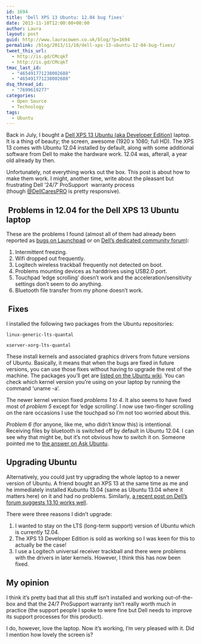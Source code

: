```yaml
---
id: 1694
title: 'Dell XPS 13 Ubuntu: 12.04 bug fixes'
date: 2013-11-10T12:00:00+00:00
author: Laura
layout: post
guid: http://www.lauracowen.co.uk/blog/?p=1694
permalink: /blog/2013/11/10/dell-xps-13-ubuntu-12-04-bug-fixes/
tweet_this_url:
  - http://is.gd/CMcqkT
  - http://is.gd/CMcqkT
tmac_last_id:
  - "465491771238002688"
  - "465491771238002688"
dsq_thread_id:
  - "7699619277"
categories:
  - Open Source
  - Technology
tags:
  - Ubuntu
---
```

Back in July, I bought a <a href="http://www.dell.com/learn/us/en/555/campaigns/xps-linux-laptop">Dell XPS 13 Ubuntu (aka Developer Edition)</a> laptop. It is a thing of beauty; the screen, awesome (1920 x 1080; full HD). The XPS 13 comes with Ubuntu 12.04 installed by default, along with some additional software from Dell to make the hardware work. 12.04 was, afterall, a year old already by then.

Unfortunately, not everything works out the box. This post is about how to make them work. I might, another time, write about the pleasant but frustrating Dell &#8217;24/7&#8242; ProSupport  warranty process (though [@DellCaresPRO](https://twitter.com/DellCaresPRO) is pretty responsive).

##  Problems in 12.04 for the Dell XPS 13 Ubuntu laptop

These are the problems I found (almost all of them had already been reported as [bugs on Launchpad](https://launchpad.net/dell-sputnik) or on [Dell&#8217;s dedicated community forum](http://en.community.dell.com/techcenter/os-applications/f/4613.aspx)):

  1. Intermittent freezing.
  2. Wifi dropped out frequently.
  3. Logitech wireless trackball frequently not detected on boot.
  4. Problems mounting devices as harddrives using USB2.0 port.
  5. Touchpad &#8216;edge scrolling&#8217; doesn&#8217;t work and the acceleration/sensitivity settings don&#8217;t seem to do anything.
  6. Bluetooth file transfer from my phone doesn&#8217;t work.

##  Fixes

I installed the following two packages from the Ubuntu repositories:

`linux-generic-lts-quantal`

`xserver-xorg-lts-quantal`

These install kernels and associated graphics drivers from future versions of Ubuntu. Basically, it means that when the bugs are fixed in future versions, you can use those fixes without having to upgrade the rest of the machine. The packages you&#8217;ll get are [listed on the Ubuntu wiki](http://packages.ubuntu.com/quantal-updates/kernel/). You can check which kernel version you&#8217;re using on your laptop by running the command &#8216;uname -a&#8217;.

The newer kernel version fixed _problems 1 to 4_. It also seems to have fixed most of _problem 5_ except for &#8216;edge scrolling&#8217;. I now use two-finger scrolling on the rare occasions I use the touchpad so I&#8217;m not too worried about this.

_Problem 6_ (for anyone, like me, who didn&#8217;t know this) is intentional. Receiving files by bluetooth is switched off by default in Ubuntu 12.04. I can see why that might be, but it&#8217;s not obvious how to switch it on. Someone pointed me to [the answer on Ask Ubuntu](http://askubuntu.com/questions/131570/how-do-you-make-ubuntu-accept-files-sent-over-bluetooth).

## Upgrading Ubuntu

Alternatively, you could just try upgrading the whole laptop to a newer version of Ubuntu. A friend bought an XPS 13 at the same time as me and he immediately installed Kubuntu 13.04 (same as Ubuntu 13.04 where it matters here) on it and had no problems. Similarly, [a recent post on Dell&#8217;s forum suggests 13.10 works well](http://en.community.dell.com/techcenter/os-applications/f/4613/p/19528039/20461635.aspx#20461635).

There were three reasons I didn&#8217;t upgrade:

  1. I wanted to stay on the LTS (long-term support) version of Ubuntu which is currently 12.04.
  2. The XPS 13 Developer Edition is sold as working so I was keen for this to actually be the case!
  3. I use a Logitech universal receiver trackball and there were problems with the drivers in later kernels. However, I think this has now been fixed.

## My opinion

I think it&#8217;s pretty bad that all this stuff isn&#8217;t installed and working out-of-the-box and that the 24/7 ProSupport warranty isn&#8217;t really worth much in practice (the support people I spoke to were fine but Dell needs to improve its support processes for this product).

I do, however, love the laptop. Now it&#8217;s working, I&#8217;m very pleased with it. Did I mention how lovely the screen is?
